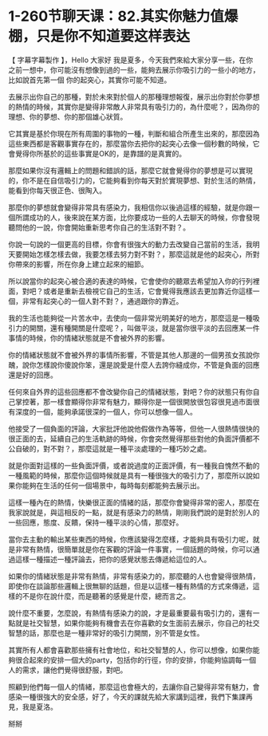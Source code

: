 # 1-260节聊天课：82.其实你魅力值爆棚，只是你不知道要这样表达

【 字幕字幕製作 】，Hello 大家好 我是夏多，今天我們來給大家分享一些，在你之前一想中，你可能沒有想像到過的一些，能夠去展示你吸引力的一些小的地方，比如說首先第一個 你的起突心，其實你可能不知道。

去展示出你自己的那種，對於未來對於個人的那種理想報復，展示出你對於你夢想的熱情的時候，其實你是變得非常敵人非常具有吸引力的，為什麼呢？，因為你的理想、你的夢想、你的那個雄心狀質。

它其實是基於你現在所有周圍的事物的一種，判斷和組合所產生出來的，那麼因為這些東西都是客觀事實存在的，那麼當你去把你的起突心去像一個秒數的時候，它會覺得你所基於的這些事實是OK的，是靠譜的是真實的。

那麼如果你沒有邏輯上的問題和錯誤的話，那麼它就會覺得你的夢想是可以實現的，你不是在自信吸引力的，它能夠看到你每天對於實現夢想、對於生活的熱情，能看到你每天很正色、很陶入。

那麼你的夢想就會變得非常具有感染力，我相信你以後過這樣的經驗，就是你跟一個所謂成功的人，後來說在某方面，比你要成功一些的人去聊天的時候，你會發現聽問他的一說，你會開始重新思考你自己的生活對不對？。

你說一句說的一個更高的目標，你會有很強大的動力去改變自己當前的生活，我明天要開始怎樣怎樣去做，我要怎樣去努力對不對？，那麼這就是他的起突心，所對你帶來的影響，所在你身上建立起來的細節。

所以說當你的起突心被合適的表達的時候，它會使你的聽眾去希望加入你的行列裡面，對吧？或者是重新去檢視它自己的生活，它會覺得我應該去更加靠近你這樣一個，非常有起突心的一個人對不對？，通過跟你的靠近。

我的生活也能夠從一片苦水中，去使向一個非常光明美好的地方，那麼這是一種吸引力的開關，還有種開關是什麼呢？，叫做平淡，就是當你很平淡的去回應某一件事情的時候，你的情緒狀態就是不會被外界的影響。

你的情緒狀態就不會被外界的事情所影響，不管是其他人那邊的一個男孩女孩說你醜，說你怎樣說你傻說你笨，還是說愛是什麼人去誇你縫成你，不管是負面的回應還是好的回應。

任何來自外界的這些回應都不會改變你自己的情緒狀態，對吧？你的狀態只有你自己掌控著，那一樣會顯得你非常有魅力，顯得你是一個很開放很包容很見過市面很有深度的一個，能夠承諾很深的一個人，你可以想像一個人。

他接受了一個負面的評論，大家批評他說他假做作為等等，但他一人很熱情很快的很正面的去，延續自己的生活軌跡的時候，你會突然覺得那些對他的負面評價都不公自破的，對不對？，那麼這就是一種平淡處理的一種巧妙之處。

就是你面對這樣的一些負面評價，或者說過度的正面評價，有一種我自愧然不動的一種風範的時候，那麼你這個時候就是具有一種很強大的吸引力了，那麼所以說如果你能夠在生活的任何一個場景中，每時每刻都能夠去展示出。

這樣一種內在的熱情，快樂很正面的情緒的話，那麼你會變得非常的密人，那麼在我家說就是，與這相反的一點，就是有感染力的熱情，剛剛我們說的是對於別人的一些回應，態度、反饋，保持一種平淡的心情，那麼好。

當你去主動的輸出某些東西的時候，你應該變得怎麼樣，才能夠具有吸引力呢，就是非常有熱情，很簡單就是你在客觀的評論一件事實，一個話題的時候，你可以通過這樣一種描述一種評論去，把你的感覺狀態去傳遞給這位的人。

如果你的情緒狀態是非常有熱情，非常有感染力的，那麼聽的人也會變得很熱情，即使你在談論那些邏輯上很無聊的話題，但是以這樣一種有熱情的方式來傳遞，這樣的不是你在說什麼，而是聽著的感覺是什麼，總而言之。

說什麼不重要，怎麼說，有熱情有感染力的說，才是最重要最有吸引力的，還有一點就是社交智慧，如果你能夠有機會去在你喜歡的女生面前去展示，你自己的社交智慧的話，那麼也是一種非常好的吸引力開關，別不管是女性。

其實所有人都會喜歡那些擁有社會地位，和社交智慧的人，你可以想像，如果你能夠很合起來的安排一個大的party，包括你的行徑，你的安排，你能夠協調每一個人的需求，讓他們覺得很舒服，對吧。

照顧到他們每一個人的情緒，那麼這也會極大的，去讓你自己變得非常有魅力，會感染一種很強大的安全感，好了，今天的課就先給大家講到這裡，我們下集課再見，我是夏洛。

掰掰